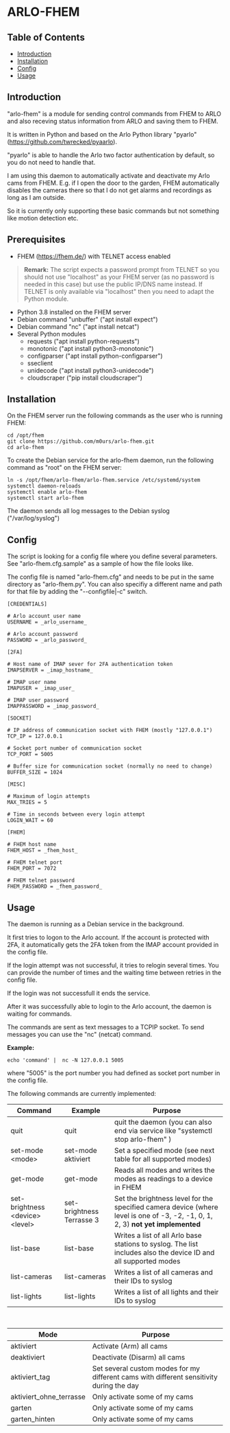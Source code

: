 # ARLO-FHEM

## Table of Contents
- [Introduction](#introduction)
- [Installation](#installation)
- [Config](#config)
- [Usage](#usage)

## Introduction

"arlo-fhem" is a module for sending control commands from FHEM to ARLO and also receving status information from ARLO and saving them to FHEM.

It is written in Python and based on the Arlo Python library "pyarlo" (https://github.com/twrecked/pyaarlo).

"pyarlo" is able to handle the Arlo two factor authentication by default, so you do not need to handle that.

I am using this daemon to automatically activate and deactivate my Arlo cams from FHEM. E.g. if I open the door to the garden, FHEM automatically disables the cameras there so that I do not get alarms and recordings as long as I am outside.

So it is currently only supporting these basic commands but not something like motion detection etc.

## Prerequisites

- FHEM (https://fhem.de/) with TELNET access enabled

 >**Remark:** The script expects a password prompt from TELNET so you should not use "localhost" as your FHEM server (as no password is needed in this case) but use the public IP/DNS name instead. If TELNET is only available via "localhost" then you need to adapt the Python module.

- Python 3.8 installed on the FHEM server
- Debian command "unbuffer" ("apt install expect")
- Debian command "nc" ("apt install netcat")
- Several Python modules
    - requests ("apt install python-requests")
    - monotonic ("apt install python3-monotonic")
    - configparser ("apt install python-configparser")
    - sseclient 
    - unidecode ("apt install python3-unidecode")
    - cloudscraper ("pip install cloudscraper")


## Installation

On the FHEM server run the following commands as the user who is running FHEM:

```
cd /opt/fhem
git clone https://github.com/m0urs/arlo-fhem.git
cd arlo-fhem
```

To create the Debian service for the arlo-fhem daemon, run the following command as "root" on the FHEM server:

```
ln -s /opt/fhem/arlo-fhem/arlo-fhem.service /etc/systemd/system 
systemctl daemon-reloads
systemctl enable arlo-fhem
systemctl start arlo-fhem
```
The daemon sends all log messages to the Debian syslog ("/var/log/syslog")

## Config

The script is looking for a config file where you define several parameters. See "arlo-fhem.cfg.sample" as a sample of how the file looks like.

The config file is named "arlo-fhem.cfg" and needs to be put in the same directory as "arlo-fhem.py". You can also specifiy a different name and path for that file by adding the "--configfile|-c" switch.

```
[CREDENTIALS]

# Arlo account user name
USERNAME = _arlo_username_

# Arlo account password
PASSWORD = _arlo_password_

[2FA]

# Host name of IMAP sever for 2FA authentication token
IMAPSERVER = _imap_hostname_

# IMAP user name
IMAPUSER = _imap_user_

# IMAP user password
IMAPPASSWORD = _imap_password_

[SOCKET]

# IP address of communication socket with FHEM (mostly "127.0.0.1")
TCP_IP = 127.0.0.1

# Socket port number of communication socket
TCP_PORT = 5005

# Buffer size for communication socket (normally no need to change)
BUFFER_SIZE = 1024

[MISC]

# Maximum of login attempts
MAX_TRIES = 5

# Time in seconds between every login attempt
LOGIN_WAIT = 60

[FHEM]

# FHEM host name
FHEM_HOST = _fhem_host_

# FHEM telnet port
FHEM_PORT = 7072

# FHEM telnet password
FHEM_PASSWORD = _fhem_password_

```

## Usage

The daemon is running as a Debian service in the background. 

It first tries to logon to the Arlo account. If the account is protected with 2FA, it automatically gets the 2FA token from the IMAP account provided in the config file.

If the login attempt was not successful, it tries to relogin several times. You can provide the number of times and the waiting time between retries in the config file.

If the login was not successfull it ends the service.

After it was successfully able to login to the Arlo account, the daemon is waiting for commands.

The commands are sent as text messages to a TCPIP socket. To send messages you can use the "nc" (netcat) command.

**Example:**

```
echo 'command' |  nc -N 127.0.0.1 5005
```

where "5005" is the port number you had defined as socket port number in the config file.

The following commands are currently implemented:

|Command            |Example    |Purpose
|---	            |---	    |---
|quit               |quit       |quit the daemon (you can also end via service like "systemctl stop arlo-fhem" )
|set-mode \<mode>	|set-mode aktiviert	|Set a specified mode (see next table for all supported modes)
|get-mode           |get-mode   |Reads all modes and writes the modes as readings to a device in FHEM
|set-brightness \<device> \<level>| set-brightness Terrasse 3|Set the brightness level for the specified camera device (where level is one of -3, -2, -1, 0, 1, 2, 3) **not yet implemented**
|list-base          |list-base  |Writes a list of all Arlo base stations to syslog. The list includes also the device ID and all supported modes
|list-cameras       |list-cameras   |Writes a list of all cameras and their IDs to syslog
|list-lights       |list-lights   |Writes a list of all lights and their IDs to syslog

<br>

Mode | Purpose
--- | ---
aktiviert | Activate (Arm) all cams
deaktiviert | Deactivate (Disarm) all cams
aktiviert_tag | Set several custom modes for my different cams with different sensitivity during the day
aktiviert_ohne_terrasse | Only activate some of my cams
garten | Only activate some of my cams
garten_hinten | Only activate some of my cams